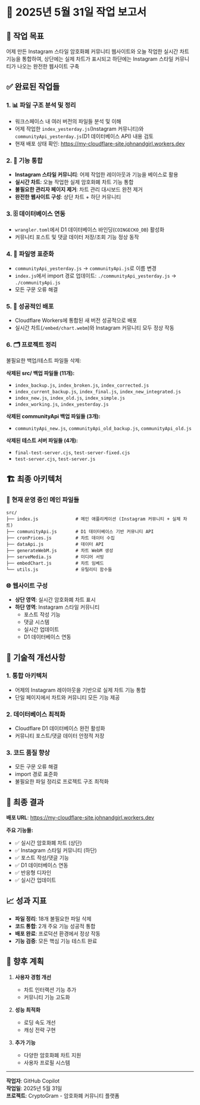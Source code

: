 # 📅 2025년 5월 31일 작업 보고서

## 🎯 **작업 목표**
어제 만든 Instagram 스타일 암호화폐 커뮤니티 웹사이트와 오늘 작업한 실시간 차트 기능을 통합하여, 상단에는 실제 차트가 표시되고 하단에는 Instagram 스타일 커뮤니티가 나오는 완전한 웹사이트 구축

## ✅ **완료된 작업들**

### 1. 📊 **파일 구조 분석 및 정리**
- 워크스페이스 내 여러 버전의 파일들 분석 및 이해
- 어제 작업한 `index_yesterday.js`(Instagram 커뮤니티)와 `communityApi_yesterday.js`(D1 데이터베이스 API) 내용 검토
- 현재 배포 상태 확인: https://my-cloudflare-site.johnandgirl.workers.dev

### 2. 🔗 **기능 통합**
- **Instagram 스타일 커뮤니티**: 어제 작업한 레이아웃과 기능을 베이스로 활용
- **실시간 차트**: 오늘 작업한 실제 암호화폐 차트 기능 통합
- **불필요한 관리자 페이지 제거**: 차트 관리 대시보드 완전 제거
- **완전한 웹사이트 구성**: 상단 차트 + 하단 커뮤니티

### 3. 🗄️ **데이터베이스 연동**
- `wrangler.toml`에서 D1 데이터베이스 바인딩(`COINGECKO_DB`) 활성화
- 커뮤니티 포스트 및 댓글 데이터 저장/조회 기능 정상 동작

### 4. 📂 **파일명 표준화**
- `communityApi_yesterday.js` → `communityApi.js`로 이름 변경
- `index.js`에서 import 경로 업데이트: `./communityApi_yesterday.js` → `./communityApi.js`
- 모든 구문 오류 해결

### 5. 🚀 **성공적인 배포**
- Cloudflare Workers에 통합된 새 버전 성공적으로 배포
- 실시간 차트(`/embed/chart.webm`)와 Instagram 커뮤니티 모두 정상 작동

### 6. 🗂️ **프로젝트 정리**
불필요한 백업/테스트 파일들 삭제:

**삭제된 src/ 백업 파일들 (11개):**
- `index_backup.js`, `index_broken.js`, `index_corrected.js`
- `index_current_backup.js`, `index_final.js`, `index_new_integrated.js`
- `index_new.js`, `index_old.js`, `index_simple.js`
- `index_working.js`, `index_yesterday.js`

**삭제된 communityApi 백업 파일들 (3개):**
- `communityApi_new.js`, `communityApi_old_backup.js`, `communityApi_old.js`

**삭제된 테스트 서버 파일들 (4개):**
- `final-test-server.cjs`, `test-server-fixed.cjs`
- `test-server.cjs`, `test-server.js`

## 🏗️ **최종 아키텍처**

### 📁 **현재 운영 중인 메인 파일들**
```
src/
├── index.js              # 메인 애플리케이션 (Instagram 커뮤니티 + 실제 차트)
├── communityApi.js       # D1 데이터베이스 기반 커뮤니티 API
├── cronPrices.js         # 차트 데이터 수집
├── dataApi.js            # 데이터 API
├── generateWebM.js       # 차트 WebM 생성
├── serveMedia.js         # 미디어 서빙
├── embedChart.js         # 차트 임베드
└── utils.js              # 유틸리티 함수들
```

### 🌐 **웹사이트 구성**
- **상단 영역**: 실시간 암호화폐 차트 표시
- **하단 영역**: Instagram 스타일 커뮤니티
  - 포스트 작성 기능
  - 댓글 시스템
  - 실시간 업데이트
  - D1 데이터베이스 연동

## 🔧 **기술적 개선사항**

### 1. **통합 아키텍처**
- 어제의 Instagram 레이아웃을 기반으로 실제 차트 기능 통합
- 단일 페이지에서 차트와 커뮤니티 모든 기능 제공

### 2. **데이터베이스 최적화**
- Cloudflare D1 데이터베이스 완전 활성화
- 커뮤니티 포스트/댓글 데이터 안정적 저장

### 3. **코드 품질 향상**
- 모든 구문 오류 해결
- import 경로 표준화
- 불필요한 파일 정리로 프로젝트 구조 최적화

## 🎉 **최종 결과**

**배포 URL**: https://my-cloudflare-site.johnandgirl.workers.dev

**주요 기능들:**
- ✅ 실시간 암호화폐 차트 (상단)
- ✅ Instagram 스타일 커뮤니티 (하단)
- ✅ 포스트 작성/댓글 기능
- ✅ D1 데이터베이스 연동
- ✅ 반응형 디자인
- ✅ 실시간 업데이트

## 📈 **성과 지표**

- **파일 정리**: 18개 불필요한 파일 삭제
- **코드 통합**: 2개 주요 기능 성공적 통합
- **배포 완료**: 프로덕션 환경에서 정상 작동
- **기능 검증**: 모든 핵심 기능 테스트 완료

## 🔮 **향후 계획**

1. **사용자 경험 개선**
   - 차트 인터랙션 기능 추가
   - 커뮤니티 기능 고도화

2. **성능 최적화**
   - 로딩 속도 개선
   - 캐싱 전략 구현

3. **추가 기능**
   - 다양한 암호화폐 차트 지원
   - 사용자 프로필 시스템

---

**작업자**: GitHub Copilot  
**작업일**: 2025년 5월 31일  
**프로젝트**: CryptoGram - 암호화폐 커뮤니티 플랫폼
